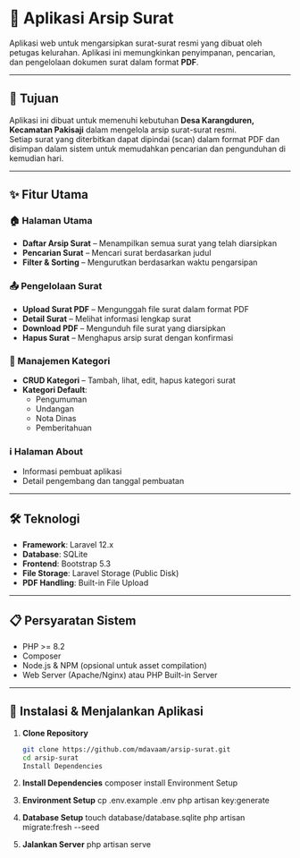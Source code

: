# 📁 Aplikasi Arsip Surat

Aplikasi web untuk mengarsipkan surat-surat resmi yang dibuat oleh petugas kelurahan. Aplikasi ini memungkinkan penyimpanan, pencarian, dan pengelolaan dokumen surat dalam format **PDF**.

---

## 🎯 Tujuan

Aplikasi ini dibuat untuk memenuhi kebutuhan **Desa Karangduren, Kecamatan Pakisaji** dalam mengelola arsip surat-surat resmi.  
Setiap surat yang diterbitkan dapat dipindai (scan) dalam format PDF dan disimpan dalam sistem untuk memudahkan pencarian dan pengunduhan di kemudian hari.

---

## ✨ Fitur Utama

### 🏠 Halaman Utama

-   **Daftar Arsip Surat** – Menampilkan semua surat yang telah diarsipkan
-   **Pencarian Surat** – Mencari surat berdasarkan judul
-   **Filter & Sorting** – Mengurutkan berdasarkan waktu pengarsipan

### 📤 Pengelolaan Surat

-   **Upload Surat PDF** – Mengunggah file surat dalam format PDF
-   **Detail Surat** – Melihat informasi lengkap surat
-   **Download PDF** – Mengunduh file surat yang diarsipkan
-   **Hapus Surat** – Menghapus arsip surat dengan konfirmasi

### 📂 Manajemen Kategori

-   **CRUD Kategori** – Tambah, lihat, edit, hapus kategori surat
-   **Kategori Default**:
    -   Pengumuman
    -   Undangan
    -   Nota Dinas
    -   Pemberitahuan

### ℹ️ Halaman About

-   Informasi pembuat aplikasi
-   Detail pengembang dan tanggal pembuatan

---

## 🛠️ Teknologi

-   **Framework**: Laravel 12.x
-   **Database**: SQLite
-   **Frontend**: Bootstrap 5.3
-   **File Storage**: Laravel Storage (Public Disk)
-   **PDF Handling**: Built-in File Upload

---

## 📋 Persyaratan Sistem

-   PHP >= 8.2
-   Composer
-   Node.js & NPM (opsional untuk asset compilation)
-   Web Server (Apache/Nginx) atau PHP Built-in Server

---

## 🚀 Instalasi & Menjalankan Aplikasi

1. **Clone Repository**

    ```bash
    git clone https://github.com/mdavaam/arsip-surat.git
    cd arsip-surat
    Install Dependencies

    ```

2. **Install Dependencies**
   composer install
   Environment Setup

3. **Environment Setup**
   cp .env.example .env
   php artisan key:generate

4. **Database Setup**
   touch database/database.sqlite
   php artisan migrate:fresh --seed

5. **Jalankan Server**
   php artisan serve
